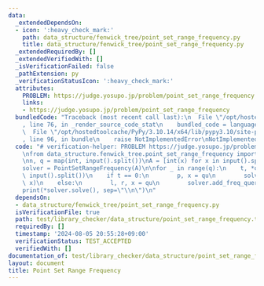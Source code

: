 ```yaml
---
data:
  _extendedDependsOn:
  - icon: ':heavy_check_mark:'
    path: data_structure/fenwick_tree/point_set_range_frequency.py
    title: data_structure/fenwick_tree/point_set_range_frequency.py
  _extendedRequiredBy: []
  _extendedVerifiedWith: []
  _isVerificationFailed: false
  _pathExtension: py
  _verificationStatusIcon: ':heavy_check_mark:'
  attributes:
    PROBLEM: https://judge.yosupo.jp/problem/point_set_range_frequency
    links:
    - https://judge.yosupo.jp/problem/point_set_range_frequency
  bundledCode: "Traceback (most recent call last):\n  File \"/opt/hostedtoolcache/PyPy/3.10.14/x64/lib/pypy3.10/site-packages/onlinejudge_verify/documentation/build.py\"\
    , line 76, in _render_source_code_stat\n    bundled_code = language.bundle(\n\
    \  File \"/opt/hostedtoolcache/PyPy/3.10.14/x64/lib/pypy3.10/site-packages/onlinejudge_verify/languages/python.py\"\
    , line 96, in bundle\n    raise NotImplementedError\nNotImplementedError\n"
  code: "# verification-helper: PROBLEM https://judge.yosupo.jp/problem/point_set_range_frequency\n\
    \nfrom data_structure.fenwick_tree.point_set_range_frequency import PointSetRangeFrequency\n\
    \nn, q = map(int, input().split())\nA = [int(x) for x in input().split()]\n\n\
    solver = PointSetRangeFrequency(A)\n\nfor _ in range(q):\n    t, *qu = map(int,\
    \ input().split())\n    if t == 0:\n        p, x = qu\n        solver.add_set_query(p,\
    \ x)\n    else:\n        l, r, x = qu\n        solver.add_freq_query(l, r, x)\n\
    print(*solver.solve(), sep=\"\\n\")\n"
  dependsOn:
  - data_structure/fenwick_tree/point_set_range_frequency.py
  isVerificationFile: true
  path: test/library_checker/data_structure/point_set_range_frequency.test.py
  requiredBy: []
  timestamp: '2024-08-05 20:55:28+09:00'
  verificationStatus: TEST_ACCEPTED
  verifiedWith: []
documentation_of: test/library_checker/data_structure/point_set_range_frequency.test.py
layout: document
title: Point Set Range Frequency
---
```

